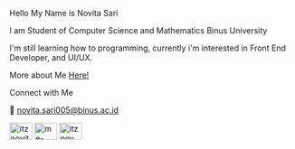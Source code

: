 Hello
My Name is Novita Sari

I am Student of Computer Science and Mathematics Binus University

I'm still learning how to programming, currently i'm interested in Front End Developer, and UI/UX.

More about Me
[Here!](https://www.linkedin.com/in/me-novitasari/)

Connect with Me

:email: novita.sari005@binus.ac.id

<a href="https://twitter.com/itznovitasari" target="blank"><img align="center" src="https://raw.githubusercontent.com/rahuldkjain/github-profile-readme-generator/master/src/images/icons/Social/twitter.svg" alt="itznovitasari" height="30" width="40" /></a>
<a href="https://linkedin.com/in/me-novitasari" target="blank"><img align="center" src="https://raw.githubusercontent.com/rahuldkjain/github-profile-readme-generator/master/src/images/icons/Social/linked-in-alt.svg" alt="me-novitasari" height="30" width="40" /></a>
<a href="https://instagram.com/itznov" target="blank"><img align="center" src="https://raw.githubusercontent.com/rahuldkjain/github-profile-readme-generator/master/src/images/icons/Social/instagram.svg" alt="itznov" height="30" width="40" /></a>
